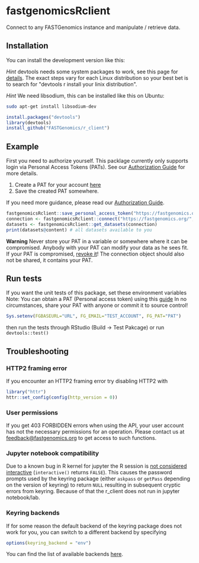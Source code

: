 # fastgenomicsRclient

Connect to any FASTGenomics instance and manipulate / retrieve data.

## Installation

You can install the development version like this:

*Hint* devtools needs some system packages to work, see this page for [details](https://www.r-project.org/nosvn/pandoc/devtools.html). The exact steps vary for each Linux distribution so your best bet is to search for "devtools r install your linix distribution".

*Hint* We need libsodium, this can be installed like this on Ubuntu:

``` bash
sudo apt-get install libsodium-dev
```

``` r
install.packages("devtools")
library(devtools)
install_github("FASTGenomics/r_client")
```

## Example

First you need to authorize yourself. This packlage currently only supports login via Personal Access Tokens (PATs). See  our [Authorization Guide](https://github.com/FASTGenomics/fastgenomics-docs/blob/master/doc/api/authorization%20guide.md) for more details.

1. Create a PAT for your account [here](https://prod.fastgenomics.org/ids/Manage/NewPatToken)
1. Save the created PAT somewhere.

If you need more guidance, please read our [Authorization Guide](https://github.com/FASTGenomics/fastgenomics-docs/blob/master/doc/api/authorization%20guide.md).

``` r
fastgenomicsRclient::save_personal_access_token("https://fastgenomics.org/", "user@example.com") # this will show a display where you can enter your PAT
connection <- fastgenomicsRclient::connect("https://fastgenomics.org/", "user@example.com")
datasets <- fastgenomicsRclient::get_datasets(connection)
print(datasets@content) # all datasets available to you
```

**Warning** Never store your PAT in a variable or somewhere where it can be compromised. Anybody with your PAT can modify your data as he sees fit. If your PAT is compromised, [revoke it](https://prod.fastgenomics.org/ids/Manage/ManagePats?)!
The connection object should also not be shared, it contains your PAT.

## Run tests

If you want the unit tests of this package, set these environment variables
Note: You can obtain a PAT (Personal access token) using this [guide](https://github.com/FASTGenomics/fastgenomics-docs/blob/releases/next/doc/api/authorization%20guide.md)
In no circumstances, share your PAT with anyone or commit it to source control!

```r
Sys.setenv(FGBASEURL="URL", FG_EMAIL="TEST_ACCOUNT", FG_PAT="PAT")
```

then run the tests through RStudio (Build -> Test Pakcage) or run
`devtools::test()`

## Troubleshooting

### HTTP2 framing error

If you encounter an HTTP2 framing error try disabling HTTP2 with

``` r
library("httr")
httr::set_config(config(http_version = 0))
```

### User permissions

If you get 403 FORBIDDEN errors when using the API, your user account
has not the necessary permissions for an operation.  Please contact us
at feedback@fastgenomics.org to get access to such functions.

### Jupyter notebook compatibility

Due to a known bug in R kernel for jupyter the R session is [not considered
interactive](https://github.com/IRkernel/IRkernel/issues/236) (`interactive()` returns
`FALSE`).  This causes the password prompts used by the keyring package (either
`askpass` or `getPass` depending on the version of keyring) to return `NULL` resulting
in subsequent cryptic errors from keyring.  Because of that the r_client does not run in
jupyter notebook/lab.

### Keyring backends

If for some reason the default backend of the keyring package does not work for you, you
can switch to a different backend by specifying

``` r
options(keyring_backend = "env")
```

You can find the list of available backends
[here](https://github.com/r-lib/keyring#configuring-an-os-specific-backend).
